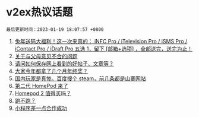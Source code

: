 # v2ex热议话题

`最后更新时间：2023-01-19 18:07:57 +0800`

1. [兔年送码大福利！这一次来真的： iNFC Pro / iTelevision Pro / iSMS Pro / iContact Pro / iDraft Pro 五选 1，留下 [邮箱+选项] ，全部送完，送完为止！](https://www.v2ex.com/t/909811)
1. [关于与父母意见不合的问题](https://www.v2ex.com/t/909765)
1. [请问如何保存网上看到的好帖子、文章等？](https://www.v2ex.com/t/909823)
1. [大家今年都拿了几个月年终奖？](https://www.v2ex.com/t/909860)
1. [国内玩家是真惨。百度搜个 steam，前几条都是山寨网站](https://www.v2ex.com/t/909768)
1. [第二代 HomePod 来了](https://www.v2ex.com/t/909786)
1. [Homepod 2 值得买吗？](https://www.v2ex.com/t/909814)
1. [跑不跑？](https://www.v2ex.com/t/909771)
1. [小程序差一点合作成功](https://www.v2ex.com/t/909803)

